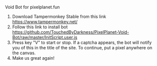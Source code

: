 Void Bot for pixelplanet.fun

1. Download Tampermonkey Stable from this link https://www.tampermonkey.net/
2. Follow this link to install bot https://github.com/TouchedByDarkness/PixelPlanet-Void-Bot/raw/master/InitScript.user.js
3. Press key "V" to start or stop.
   If a captcha appears, the bot will notify you of this in the title of the site.
   To continue, put a pixel anywhere on the canvas.
4. Make us great again!
